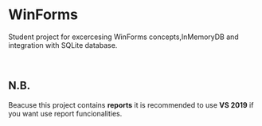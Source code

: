 # WinForms

Student project for excercesing WinForms concepts,InMemoryDB and integration with SQLite database.

<br />

## N.B.

Beacuse this project contains <b>reports</b> it is recommended to use <b>VS 2019</b> if you want use report funcionalities.
